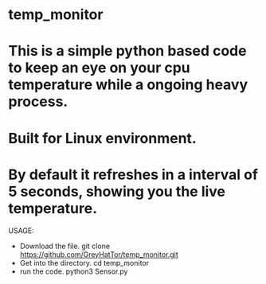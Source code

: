 # temp_monitor

# This is a simple python based code to keep an eye on your cpu temperature while a ongoing heavy process.
# Built for Linux environment.

# By default it refreshes in a interval of 5 seconds, showing you the live temperature.

USAGE:
  * Download the file.
      git clone https://github.com/GreyHatTor/temp_monitor.git
  * Get into the directory.
      cd temp_monitor
  * run the code.
      python3 Sensor.py
